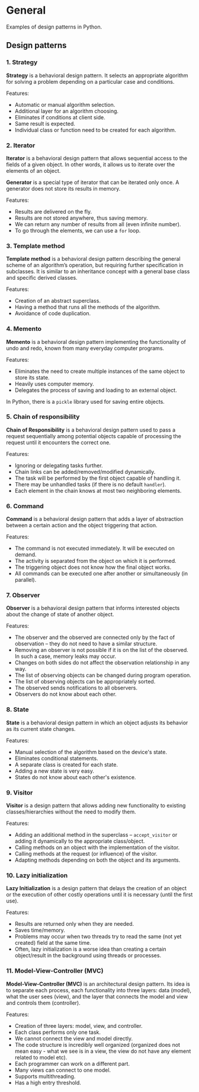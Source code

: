 # General
Examples of design patterns in Python.

## Design patterns

### 1. Strategy

**Strategy** is a behavioral design pattern. It selects an appropriate algorithm for solving a problem depending on a particular case and conditions.

Features:
- Automatic or manual algorithm selection.
- Additional layer for an algorithm choosing.
- Eliminates if conditions at client side.
- Same result is expected.
- Individual class or function need to be created for each algorithm.

### 2. Iterator

**Iterator** is a behavioral design pattern that allows sequential access to the fields of a given object. In other words, it allows us to iterate over the elements of an object.

**Generator** is a special type of iterator that can be iterated only once. A generator does not store its results in memory.

Features:
- Results are delivered on the fly.
- Results are not stored anywhere, thus saving memory.
- We can return any number of results from all (even infinite number).
- To go through the elements, we can use a `for` loop.

### 3. Template method

**Template method** is a behavioral design pattern describing the general scheme of an algorithm’s operation, but requiring further specification in subclasses. It is similar to an inheritance concept with a general base class and specific derived classes.

Features:
- Creation of an abstract superclass.
- Having a method that runs all the methods of the algorithm.
- Avoidance of code duplication.

### 4. Memento

**Memento** is a behavioral design pattern implementing the functionality of undo and redo, known from many everyday computer programs.

Features:
- Eliminates the need to create multiple instances of the same object to store its state.
- Heavily uses computer memory.
- Delegates the process of saving and loading to an external object.

In Python, there is a `pickle` library used for saving entire objects.

### 5. Chain of responsibility

**Chain of Responsibility** is a behavioral design pattern used to pass a request sequentially among potential objects capable of processing the request until it encounters the correct one.

Features:
- Ignoring or delegating tasks further.
- Chain links can be added/removed/modified dynamically.
- The task will be performed by the first object capable of handling it.
- There may be unhandled tasks (if there is no default `handler`).
- Each element in the chain knows at most two neighboring elements.

### 6. Command

**Command** is a behavioral design pattern that adds a layer of abstraction between a certain action and the object triggering that action.

Features:
- The command is not executed immediately. It will be executed on demand.
- The activity is separated from the object on which it is performed.
- The triggering object does not know how the final object works.
- All commands can be executed one after another or simultaneously (in parallel).

### 7. Observer

**Observer** is a behavioral design pattern that informs interested objects about the change of state of another object.

Features:
- The observer and the observed are connected only by the fact of observation – they do not need to have a similar structure.
- Removing an observer is not possible if it is on the list of the observed. In such a case, memory leaks may occur.
- Changes on both sides do not affect the observation relationship in any way.
- The list of observing objects can be changed during program operation.
- The list of observing objects can be appropriately sorted.
- The observed sends notifications to all observers.
- Observers do not know about each other.

### 8. State

**State** is a behavioral design pattern in which an object adjusts its behavior as its current state changes.

Features:
- Manual selection of the algorithm based on the device's state.
- Eliminates conditional statements.
- A separate class is created for each state.
- Adding a new state is very easy.
- States do not know about each other's existence.

### 9. Visitor

**Visitor** is a design pattern that allows adding new functionality to existing classes/hierarchies without the need to modify them.

Features:
- Adding an additional method in the superclass – `accept_visitor` or adding it dynamically to the appropriate class/object.
- Calling methods on an object with the implementation of the visitor.
- Calling methods at the request (or influence) of the visitor.
- Adapting methods depending on both the object and its arguments.

### 10. Lazy initialization

**Lazy Initialization** is a design pattern that delays the creation of an object or the execution of other costly operations until it is necessary (until the first use).

Features:
- Results are returned only when they are needed.
- Saves time/memory.
- Problems may occur when two threads try to read the same (not yet created) field at the same time.
- Often, lazy initialization is a worse idea than creating a certain object/result in the background using threads or processes.

### 11. Model-View-Controller (MVC)

**Model-View-Controller (MVC)** is an architectural design pattern. Its idea is to separate each process, each functionality into three layers: data (model), what the user sees (view), and the layer that connects the model and view and controls them (controller).

Features:
- Creation of three layers: model, view, and controller.
- Each class performs only one task.
- We cannot connect the view and model directly.
- The code structure is incredibly well organized (organized does not mean easy - what we see is in a view, the view do not have any element related to model etc).
- Each programmer can work on a different part.
- Many views can connect to one model.
- Supports multithreading.
- Has a high entry threshold.